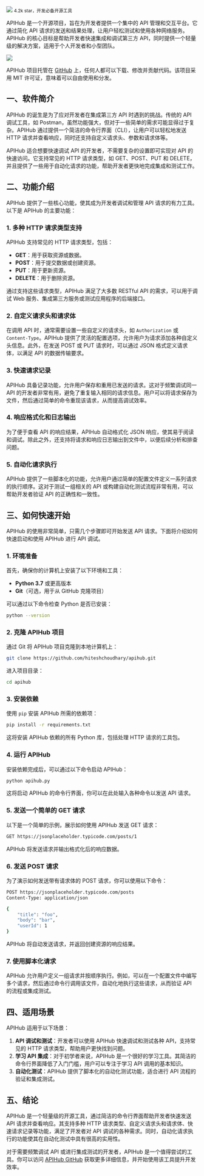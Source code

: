 <img src="/assets/image/241025-apihub.png">
<small>4.2k star，开发必备开源工具</small>

APIHub 是一个开源项目，旨在为开发者提供一个集中的 API 管理和交互平台。它通过简化 API 请求的发送和结果处理，让用户轻松测试和使用各种网络服务。APIHub 的核心目标是帮助开发者快速集成和调试第三方 API，同时提供一个轻量级的解决方案，适用于个人开发者和小型团队。

![](/assets/image/241025-apihub.png)

APIHub 项目托管在 [GitHub](https://github.com/hiteshchoudhary/apihub) 上，任何人都可以下载、修改并贡献代码。该项目采用 MIT 许可证，意味着可以自由使用和分发。

## 一、软件简介

APIHub 的诞生是为了应对开发者在集成第三方 API 时遇到的挑战。传统的 API 调试工具，如 Postman，虽然功能强大，但对于一些简单的需求可能显得过于复杂。APIHub 通过提供一个简洁的命令行界面（CLI），让用户可以轻松地发送 HTTP 请求并查看响应，同时还支持自定义请求头、参数和请求体等。

APIHub 适合想要快速调试 API 的开发者，不需要复杂的设置即可实现对 API 的快速访问。它支持常见的 HTTP 请求类型，如 GET、POST、PUT 和 DELETE，并且提供了一些用于自动化请求的功能，帮助开发者更快地完成集成和测试工作。

## 二、功能介绍

APIHub 提供了一些核心功能，使其成为开发者调试和管理 API 请求的有力工具。以下是 APIHub 的主要功能：

### 1. 多种 HTTP 请求类型支持

APIHub 支持常见的 HTTP 请求类型，包括：
- **GET**：用于获取资源或数据。
- **POST**：用于提交数据或创建资源。
- **PUT**：用于更新资源。
- **DELETE**：用于删除资源。

通过支持这些请求类型，APIHub 满足了大多数 RESTful API 的需求，可以用于调试 Web 服务、集成第三方服务或测试应用程序的后端接口。

### 2. 自定义请求头和请求体

在调用 API 时，通常需要设置一些自定义的请求头，如 `Authorization` 或 `Content-Type`。APIHub 提供了灵活的配置选项，允许用户为请求添加各种自定义头信息。此外，在发送 POST 或 PUT 请求时，可以通过 JSON 格式定义请求体，以满足 API 的数据传输要求。

### 3. 快速请求记录

APIHub 具备记录功能，允许用户保存和重用已发送的请求。这对于频繁调试同一 API 的开发者非常有用，避免了重复输入相同的请求信息。用户可以将请求保存为文件，然后通过简单的命令重现该请求，从而提高调试效率。

### 4. 响应格式化和日志输出

为了便于查看 API 的响应结果，APIHub 自动格式化 JSON 响应，使其易于阅读和调试。除此之外，还支持将请求和响应日志输出到文件中，以便后续分析和排查问题。

### 5. 自动化请求执行

APIHub 提供了一些脚本化的功能，允许用户通过简单的配置文件定义一系列请求的执行顺序。这对于测试一组相关的 API 或构建自动化测试流程非常有用，可以帮助开发者验证 API 的正确性和一致性。

## 三、如何快速开始

APIHub 的使用非常简单，只需几个步骤即可开始发送 API 请求。下面将介绍如何快速启动和使用 APIHub 进行 API 调试。

### 1. 环境准备

首先，确保你的计算机上安装了以下环境和工具：
- **Python 3.7** 或更高版本
- **Git**（可选，用于从 GitHub 克隆项目）

可以通过以下命令检查 Python 是否已安装：
```bash
python --version
```

### 2. 克隆 APIHub 项目

通过 Git 将 APIHub 项目克隆到本地计算机上：
```bash
git clone https://github.com/hiteshchoudhary/apihub.git
```
进入项目目录：
```bash
cd apihub
```

### 3. 安装依赖

使用 `pip` 安装 APIHub 所需的依赖项：
```bash
pip install -r requirements.txt
```
这将安装 APIHub 依赖的所有 Python 库，包括处理 HTTP 请求的工具包。

### 4. 运行 APIHub

安装依赖完成后，可以通过以下命令启动 APIHub：
```bash
python apihub.py
```
这将启动 APIHub 的命令行界面，你可以在此处输入各种命令以发送 API 请求。

### 5. 发送一个简单的 GET 请求

以下是一个简单的示例，展示如何使用 APIHub 发送 GET 请求：
```bash
GET https://jsonplaceholder.typicode.com/posts/1
```
APIHub 将发送请求并输出格式化后的响应数据。

### 6. 发送 POST 请求

为了演示如何发送带有请求体的 POST 请求，你可以使用以下命令：
```bash
POST https://jsonplaceholder.typicode.com/posts
Content-Type: application/json

{
    "title": "foo",
    "body": "bar",
    "userId": 1
}
```
APIHub 将自动发送请求，并返回创建资源的响应结果。

### 7. 使用脚本化请求

APIHub 允许用户定义一组请求并按顺序执行。例如，可以在一个配置文件中编写多个请求，然后通过命令行调用该文件，自动化地执行这些请求，从而验证 API 的流程或集成测试。

## 四、适用场景

APIHub 适用于以下场景：

1. **API 调试和测试**：开发者可以使用 APIHub 快速调试和测试各种 API，支持常见的 HTTP 请求类型，帮助用户更快找到问题。
2. **学习 API 集成**：对于初学者来说，APIHub 是一个很好的学习工具。其简洁的命令行界面降低了入门门槛，用户可以专注于学习 API 调用的基本知识。
3. **自动化测试**：APIHub 提供了脚本化的自动化测试功能，适合进行 API 流程的验证和集成测试。

## 五、结论

APIHub 是一个轻量级的开源工具，通过简洁的命令行界面帮助开发者快速发送 API 请求并查看响应。其支持多种 HTTP 请求类型、自定义请求头和请求体、快速请求记录等功能，满足了开发者对 API 调试的各种需求。同时，自动化请求执行的功能使其在自动化测试中具有很高的实用性。

对于需要频繁调试 API 或进行集成测试的开发者，APIHub 是一个值得尝试的工具。你可以访问 [APIHub GitHub](https://github.com/hiteshchoudhary/apihub) 获取更多详细信息，并开始使用该工具提升开发效率。